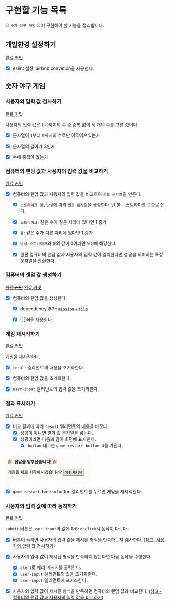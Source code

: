 # 구현할 기능 목록

:baseball: `숫자 야구 게임` :baseball:이 구현해야 할 기능을 정리합니다.



## 개발환경 설정하기

[완료 커밋](https://github.com/leegwae/javascript-baseball-precourse/commit/22c0a5642b70d66bf291e97519120e0aa999b8f3)

- [x] eslint 설정: airbnb convetion을 사용한다.



## 숫자 야구 게임

### 사용자의 입력 값 검사하기

[완료 커밋](https://github.com/leegwae/javascript-baseball-precourse/commit/76983105c807490e1210bb3bf3d27b0cc4455e52)

사용자의 입력 값은 `1~9`까지의 수 중 중복 없이 세 개의 수를 고른 것이다.

- [x] 문자열이 `1`부터 `9`까지의 수로만 이루어져있는가
- [x] 문자열의 길이가 3인가
- [x] 수에 중복이 없는가



### 컴퓨터의 랜덤 값과 사용자의 입력 값을 비교하기

[완료 커밋](https://github.com/leegwae/javascript-baseball-precourse/commit/70882014fa774bd920dc9978324d6cebe8da7450)

- [x] 컴퓨터의 랜덤 값과 사용자의 입력 값을 비교하여 `힌트 문자열`을 만든다. 
  - [x] `스트라이크`, `볼`, `낫싱`에 따라 `힌트 문자열`을 생성한다. 단 볼 - 스트라이크 순으로 쓴다.
  - [x] `스트라이크`: 같은 수가 같은 자리에 있다면 1 증가
  - [x] `볼`: 같은 수가 다른 자리에 있다면 1 증가
  - [x] `낫싱`: `스트라이크`와 `볼`의 값이 0이라면 `낫싱`에 해당한다.
  - [x] 한편 컴퓨터의 랜덤 값과 사용자의 입력 값이 일치한다면 성공을 의미하는 특정 문자열을 반환한다.



### 컴퓨터의 랜덤 값 생성하기

~~[완료 커밋](https://github.com/leegwae/javascript-baseball-precourse/commit/72698bcd8cbcf89e6d568de592a212a07aa748d3)~~
[완료 커밋](https://github.com/leegwae/javascript-baseball-precourse/commit/db8de44639da9c6975f78c6dc285aa963d00ad04)

- [x] 컴퓨터의 랜덤 값을 생성한다.
  - [x] ~~dependency 추가: [`mission-utils`](https://github.com/woowacourse-projects/javascript-mission-utils#mission-utils)~~
  - [x] CDN을 사용한다.



### 게임 재시작하기

[완료 커밋](https://github.com/leegwae/javascript-baseball-precourse/commit/40cae774c820b3d6dcfa7eae608b730eb6ed14e5)

게임을 재시작한다.

- [x] `result` 엘리먼트의 내용을 초기화한다.
- [x] 컴퓨터의 랜덤 값을 초기화한다.
- [x] `user-input` 엘리먼트의 입력 값을 초기화한다.



### 결과 표시하기

[완료 커밋](https://github.com/leegwae/javascript-baseball-precourse/commit/ed1bf6e614af6eb7286d88edcf7670a81537d93d)

- [x] 비교 결과에 따라 `result` 엘리먼트의 내용을 바꾼다.
  - [x] 성공이 아니면 결과 값 문자열을 넣는다.
  - [x] 성공이라면 다음과 같이 화면에 표시한다.
    - [x] `button` 태그는 `game-restart-button` id를 가진다.

![result_success](result_success.PNG)

- [x] `game-restart-button` button 엘리먼트를 누르면 게임을 재시작한다.



### 사용자의 입력 값에 따라 동작하기

[완료 커밋](https://github.com/leegwae/javascript-baseball-precourse/commits/main)

`submit` 버튼은 `user-input`의 값에 따라 `onclick`시 동작이 다르다.

- [x] 버튼이 눌리면 사용자의 입력 값을 제시된 형식을 만족하는지 검사한다. ([참고- 사용자의 입력 값 검사하기](#사용자의-입력-값-검사하기))
- [x] 사용자의 입력 값이 제시된 형식을 만족하지 않는다면 다음 동작을 수행한다.
  - [x] `alert`로 에러 메시지를 출력한다.
  - [x] `user-input` 엘리먼트의 값을 초기화한다.
  - [x] `user-input` 엘리먼트에 포커스한다.
- [x] 사용자의 입력 값이 제시된 형식을 만족하면 컴퓨터의 랜덤 값과 비교한다.  ([참고 - 컴퓨터의 랜덤 값과 사용자의 입력 값을 비교하기](#컴퓨터의-랜덤-값과-사용자의-입력-값을-비교하기))


